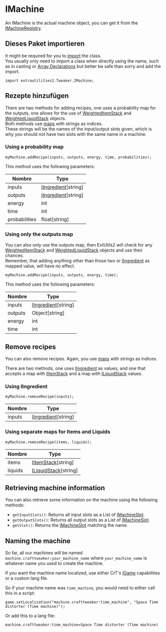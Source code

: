 # IMachine

An IMachine is the actual machine object, you can get it from the [IMachineRegistry](/Mods/ExtraUtilities2/CustomMachines/IMachineRegistry).

## Dieses Paket importieren

It might be required for you to [import](/AdvancedFunctions/Import) the class.  
You usually only need to import a class when directly using the name, such as in casting or [Array Declarations](/AdvancedFunctions/Arrays_and_Loops) but better be safe than sorry and add the import.

```zenscript
import extrautilities2.Tweaker.IMachine;
```

## Rezepte hinzufügen

There are two methods for adding recipes, one uses a probability map for the outputs, one allows for the use of [WeightedItemStack](/Vanilla/Items/WeightedItemStack) and [WeightedLiquidStack](/Vanilla/Liquids/WeightedLiquidStack) objects.  
Both methods use [maps](/AdvancedFunctions/Associative_Arrays) with strings as indices.  
These strings will be the names of the input/output slots given, which is why you should not have two slots with the same name in a machine.

### Using a probability map

```zenscript
myMachine.addRecipe(inputs, outputs, energy, time, probabilities);
```

This method uses the following parameters:

| Nombre        | Type                                                         |
| ------------- | ------------------------------------------------------------ |
| inputs        | [IIngredient](/Vanilla/Variable_Types/IIngredient)[string\] |
| outputs       | [IIngredient](/Vanilla/Variable_Types/IIngredient)[string\] |
| energy        | int                                                          |
| time          | int                                                          |
| probabilities | float[string\]                                              |

### Using only the outputs map

You can also only use the outputs map, then ExtUtils2 will check for any [WeightedItemStack](/Vanilla/Items/WeightedItemStack) and [WeightedLiquidStack](/Vanilla/Liquids/WeightedLiquidStack) objects and use their chances.  
Remember, that adding anything other than those two or [IIngredient](/Vanilla/Variable_Types/IIngredient) as mapped value, will have no effect.

```zenscript
myMachine.addRecipe(inputs, outputs, energy, time);
```

This method uses the following parameters:

| Nombre  | Type                                                         |
| ------- | ------------------------------------------------------------ |
| inputs  | [IIngredient](/Vanilla/Variable_Types/IIngredient)[string\] |
| outputs | Object[string\]                                             |
| energy  | int                                                          |
| time    | int                                                          |

## Remove recipes

You can also remove recipes. Again, you use [maps](/AdvancedFunctions/Associative_Arrays) with strings as indices.

There are two methods, one uses [IIngredient](/Vanilla/Variable_Types/IIngredient) as values, and one that accepts a map with [IItemStack](/Vanilla/Items/IItemStack) and a map with [ILiquidStack](/Vanilla/Liquids/ILiquidStack) values.

### Using IIngredient

```zenscript
myMachine.removeRecipe(inputs);
```

| Nombre | Type                                                         |
| ------ | ------------------------------------------------------------ |
| inputs | [IIngredient](/Vanilla/Variable_Types/IIngredient)[string\] |

### Using separate maps for Items and Liquids

```zenscript
myMachine.removeRecipe(items, liquids);
```

| Nombre  | Type                                                    |
| ------- | ------------------------------------------------------- |
| items   | [IItemStack](/Vanilla/Items/IItemStack)[string\]       |
| liquids | [ILiquidStack](/Vanilla/Liquids/ILiquidStack)[string\] |

## Retrieving machine information

You can also retrieve some information on the machine using the following methods:

- `getInputSlots()`: Returns all input slots as a List of [IMachineSlot](/Mods/ExtraUtilities2/CustomMachines/IMachineSlot).
- `getOutputSlots()`: Returns all output slots as a List of [IMachineSlot](/Mods/ExtraUtilities2/CustomMachines/IMachineSlot).
- `getSlot()`: Returns the [IMachineSlot](/Mods/ExtraUtilities2/CustomMachines/IMachineSlot) matching the name.

## Naming the machine

So far, all our machines will be named `machine.crafttweaker:your_machine_name` where `your_machine_name` is whatever name you used to create the machine.

If you want the machine name localized, use either CrT's [IGame](/Vanilla/Game/IGame) capabilities or a custom lang file.

So if your machine name was `time_machine`, you would need to either call this in a script:

```zenscript
game.setLocalization("machine.crafttweaker:time_machine", "Space Time distorter (Time machine)");
```

Or add this to a lang file:

    machine.crafttweaker:time_machine=Space Time distorter (Time machine)